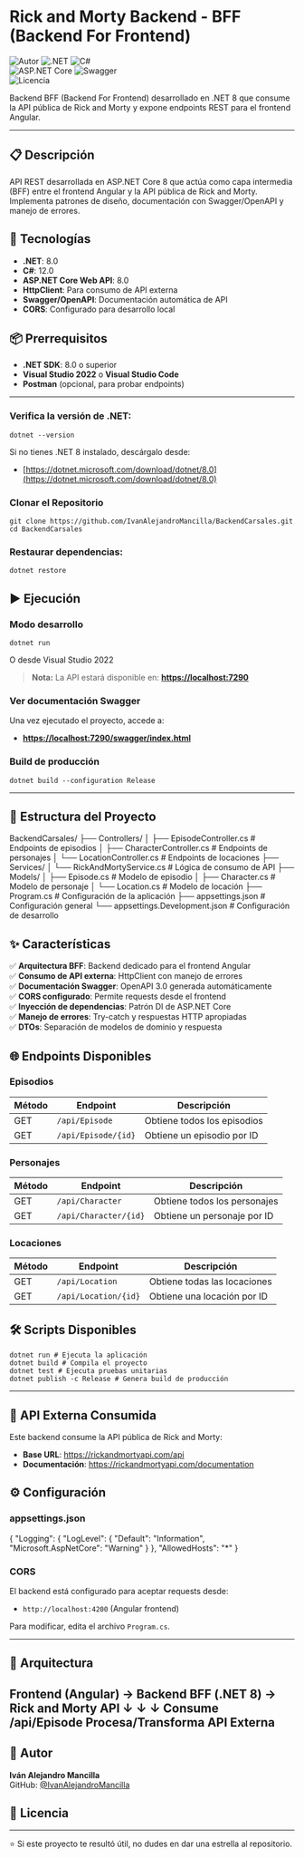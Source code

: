 # Rick and Morty Backend - BFF (Backend For Frontend)

![Autor](https://img.shields.io/badge/Autor-Iv%C3%A1n%20Mancilla-lightgrey)  ![.NET](https://img.shields.io/badge/.NET-8.0-512BD4?logo=dotnet&logoColor=white)  ![C#](https://img.shields.io/badge/C%23-12.0-239120?logo=csharp&logoColor=white)  
![ASP.NET Core](https://img.shields.io/badge/ASP.NET%20Core-8.0-512BD4?logo=dotnet&logoColor=white)  ![Swagger](https://img.shields.io/badge/Swagger-OpenAPI-85EA2D?logo=swagger&logoColor=black)  
![Licencia](https://img.shields.io/badge/Licencia-Unlicense-blue)

Backend BFF (Backend For Frontend) desarrollado en .NET 8 que consume la API pública de Rick and Morty y expone endpoints REST para el frontend Angular.

---

## 📋 Descripción

API REST desarrollada en ASP.NET Core 8 que actúa como capa intermedia (BFF) entre el frontend Angular y la API pública de Rick and Morty. Implementa patrones de diseño, documentación con Swagger/OpenAPI y manejo de errores.

## 🚀 Tecnologías

- **.NET**: 8.0
- **C#**: 12.0
- **ASP.NET Core Web API**: 8.0
- **HttpClient**: Para consumo de API externa
- **Swagger/OpenAPI**: Documentación automática de API
- **CORS**: Configurado para desarrollo local

## 📦 Prerrequisitos

- **.NET SDK**: 8.0 o superior
- **Visual Studio 2022** o **Visual Studio Code**
- **Postman** (opcional, para probar endpoints)

---

### Verifica la versión de .NET:

```
dotnet --version
```

Si no tienes .NET 8 instalado, descárgalo desde:
- [https://dotnet.microsoft.com/download/dotnet/8.0](https://dotnet.microsoft.com/download/dotnet/8.0)

### Clonar el Repositorio
```
git clone https://github.com/IvanAlejandroMancilla/BackendCarsales.git
cd BackendCarsales
```

### Restaurar dependencias:

```
dotnet restore
```

## ▶️ Ejecución

### Modo desarrollo

```
dotnet run
```
O desde Visual Studio 2022



> **Nota:** La API estará disponible en: [**https://localhost:7290**](https://localhost:7290)

### Ver documentación Swagger

Una vez ejecutado el proyecto, accede a:
- [**https://localhost:7290/swagger/index.html**](https://localhost:7290/swagger/index.html)

### Build de producción


```
dotnet build --configuration Release
```

---

## 📂 Estructura del Proyecto

BackendCarsales/
├── Controllers/
│ ├── EpisodeController.cs # Endpoints de episodios
│ ├── CharacterController.cs # Endpoints de personajes
│ └── LocationController.cs # Endpoints de locaciones
├── Services/
│ └── RickAndMortyService.cs # Lógica de consumo de API
├── Models/
│ ├── Episode.cs # Modelo de episodio
│ ├── Character.cs # Modelo de personaje
│ └── Location.cs # Modelo de locación
├── Program.cs # Configuración de la aplicación
├── appsettings.json # Configuración general
└── appsettings.Development.json # Configuración de desarrollo


## ✨ Características

✅ **Arquitectura BFF**: Backend dedicado para el frontend Angular  
✅ **Consumo de API externa**: HttpClient con manejo de errores  
✅ **Documentación Swagger**: OpenAPI 3.0 generada automáticamente  
✅ **CORS configurado**: Permite requests desde el frontend  
✅ **Inyección de dependencias**: Patrón DI de ASP.NET Core  
✅ **Manejo de errores**: Try-catch y respuestas HTTP apropiadas  
✅ **DTOs**: Separación de modelos de dominio y respuesta  

## 🌐 Endpoints Disponibles

### Episodios

| Método | Endpoint | Descripción |
|--------|----------|-------------|
| GET | `/api/Episode` | Obtiene todos los episodios |
| GET | `/api/Episode/{id}` | Obtiene un episodio por ID |

### Personajes

| Método | Endpoint | Descripción |
|--------|----------|-------------|
| GET | `/api/Character` | Obtiene todos los personajes |
| GET | `/api/Character/{id}` | Obtiene un personaje por ID |

### Locaciones

| Método | Endpoint | Descripción |
|--------|----------|-------------|
| GET | `/api/Location` | Obtiene todas las locaciones |
| GET | `/api/Location/{id}` | Obtiene una locación por ID |

## 🛠️ Scripts Disponibles
```
dotnet run # Ejecuta la aplicación
dotnet build # Compila el proyecto
dotnet test # Ejecuta pruebas unitarias
dotnet publish -c Release # Genera build de producción
```


---

## 🔗 API Externa Consumida

Este backend consume la API pública de Rick and Morty:
- **Base URL**: https://rickandmortyapi.com/api
- **Documentación**: https://rickandmortyapi.com/documentation

## ⚙️ Configuración

### appsettings.json

{
"Logging": {
"LogLevel": {
"Default": "Information",
"Microsoft.AspNetCore": "Warning"
}
},
"AllowedHosts": "*"
}

### CORS

El backend está configurado para aceptar requests desde:
- `http://localhost:4200` (Angular frontend)

Para modificar, edita el archivo `Program.cs`.

---

## 🎨 Arquitectura

Frontend (Angular) → Backend BFF (.NET 8) → Rick and Morty API
↓ ↓ ↓
Consume /api/Episode Procesa/Transforma API Externa
---
## 👤 Autor

**Iván Alejandro Mancilla**  
GitHub: [@IvanAlejandroMancilla](https://github.com/IvanAlejandroMancilla)

## 📄 Licencia

---

⭐ Si este proyecto te resultó útil, no dudes en dar una estrella al repositorio.
